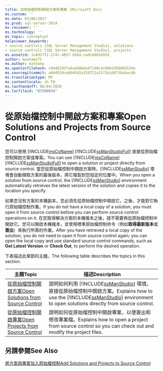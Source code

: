 ```yaml
---
title: 從原始檔控制開啟方案和專案 |Microsoft Docs
ms.custom: ''
ms.date: 03/06/2017
ms.prod: sql-server-2014
ms.reviewer: ''
ms.technology: ''
ms.topic: conceptual
helpviewer_keywords:
- source controls [SQL Server Management Studio], solutions
- source controls [SQL Server Management Studio], projects
ms.assetid: 1c8d27f2-1741-485f-b56a-cadcb8b5493d
author: mashamsft
ms.author: mathoma
ms.openlocfilehash: c04d0295fa6add80eb471d8c4c06b2d588b915bb
ms.sourcegitcommit: ad4d92dce894592a259721a1571b1d8736abacdb
ms.translationtype: MT
ms.contentlocale: zh-TW
ms.lasthandoff: 08/04/2020
ms.locfileid: "87599654"
---
```

# <a name="open-solutions-and-projects-from-source-control"></a><span data-ttu-id="eafdc-102">從原始檔控制中開啟方案和專案</span><span class="sxs-lookup"><span data-stu-id="eafdc-102">Open Solutions and Projects from Source Control</span></span>
  <span data-ttu-id="eafdc-103">您可以使用 [!INCLUDE[msCoName](../includes/msconame-md.md)] [!INCLUDE[ssManStudioFull](../includes/ssmanstudiofull-md.md)] 直接從原始檔控制開啟方案或專案。</span><span class="sxs-lookup"><span data-stu-id="eafdc-103">You can use [!INCLUDE[msCoName](../includes/msconame-md.md)] [!INCLUDE[ssManStudioFull](../includes/ssmanstudiofull-md.md)] to open a solution or project directly from source control.</span></span> <span data-ttu-id="eafdc-104">當您從原始檔控制中開啟方案時，[!INCLUDE[ssManStudio](../includes/ssmanstudio-md.md)] 環境會自動擷取方案的最後版本，將它複製到您指定的位置中。</span><span class="sxs-lookup"><span data-stu-id="eafdc-104">When you open a solution from source control, the [!INCLUDE[ssManStudio](../includes/ssmanstudio-md.md)] environment automatically retrieves the latest version of the solution and copies it to the location you specify.</span></span>  
  
 <span data-ttu-id="eafdc-105">如果您沒有方案的本機副本，您必須先從原始檔控制中開啟它，之後，才能對它執行原始檔控制作業。</span><span class="sxs-lookup"><span data-stu-id="eafdc-105">If you do not have a local copy of a solution, you must open it from source control before you can perform source control operations on it.</span></span> <span data-ttu-id="eafdc-106">在您取得解決方案的本機複本之後，就不需要再從原始檔控制中開啟它。您可以開啟本機複本，並使用標準原始檔控制命令（例如**取得最新版本**或**簽出**）來執行所需的作業。</span><span class="sxs-lookup"><span data-stu-id="eafdc-106">After you have retrieved a local copy of the solution, you do not need to open it from source control again; you can open the local copy and use standard source control commands, such as **Get Latest Version** or **Check Out**, to perform the desired operation.</span></span>  
  
 <span data-ttu-id="eafdc-107">下表描述此章節的主題。</span><span class="sxs-lookup"><span data-stu-id="eafdc-107">The following table describes the topics in this section.</span></span>  
  
|<span data-ttu-id="eafdc-108">主題</span><span class="sxs-lookup"><span data-stu-id="eafdc-108">Topic</span></span>|<span data-ttu-id="eafdc-109">描述</span><span class="sxs-lookup"><span data-stu-id="eafdc-109">Description</span></span>|  
|-----------|-----------------|  
|[<span data-ttu-id="eafdc-110">從原始檔控制開啟方案</span><span class="sxs-lookup"><span data-stu-id="eafdc-110">Open Solutions from Source Control</span></span>](../../2014/database-engine/open-solutions-from-source-control.md)|<span data-ttu-id="eafdc-111">說明如何利用 [!INCLUDE[ssManStudio](../includes/ssmanstudio-md.md)] 環境，直接從原始檔控制中開啟方案。</span><span class="sxs-lookup"><span data-stu-id="eafdc-111">Explains how to use the [!INCLUDE[ssManStudio](../includes/ssmanstudio-md.md)] environment to open solutions directly from source control.</span></span>|  
|[<span data-ttu-id="eafdc-112">從原始檔控制開啟專案</span><span class="sxs-lookup"><span data-stu-id="eafdc-112">Open Projects from Source Control</span></span>](../../2014/database-engine/open-projects-from-source-control.md)|<span data-ttu-id="eafdc-113">說明如何從原始檔控制中開啟專案，以便簽出和修改專案檔。</span><span class="sxs-lookup"><span data-stu-id="eafdc-113">Explains how to open a project from source control so you can check out and modify the project files.</span></span>|  
  
## <a name="see-also"></a><span data-ttu-id="eafdc-114">另請參閱</span><span class="sxs-lookup"><span data-stu-id="eafdc-114">See Also</span></span>  
 [<span data-ttu-id="eafdc-115">將方案與專案加入原始檔控制</span><span class="sxs-lookup"><span data-stu-id="eafdc-115">Add Solutions and Projects to Source Control</span></span>](../../2014/database-engine/add-solutions-and-projects-to-source-control.md)  
  
  
